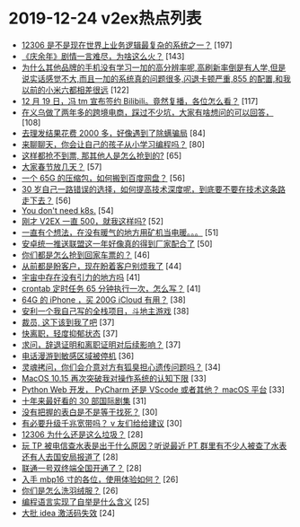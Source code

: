 # 2019-12-24 v2ex热点列表

+ [12306 是不是现在世界上业务逻辑最复杂的系统之一？](https://www.v2ex.com/t/631787#reply197) [197]
+ [《庆余年》剧情一言难尽，为啥这么火？](https://www.v2ex.com/t/631812#reply143) [143]
+ [为什么其他品牌的手机没有学习一加的高分辨率呢,高刷新率倒是有人学,但是说实话感觉不大,而且一加的系统真的问题很多,闪退卡顿严重,855 的配置,和我以前的小米六都相差很远](https://www.v2ex.com/t/631801#reply122) [122]
+ [12 月 19 日，冯 tm 宣布签约 Bilibili。竟然复播，各位怎么看？](https://www.v2ex.com/t/631759#reply117) [117]
+ [在义乌做了两年多的跨境电商，踩过不少坑，大家有啥想问的可以回答，](https://www.v2ex.com/t/631894#reply108) [108]
+ [去理发结果花费 2000 多，好像遇到了除螨骗局](https://www.v2ex.com/t/631890#reply84) [84]
+ [来聊聊天，你会让自己的孩子从小学习编程吗？](https://www.v2ex.com/t/631747#reply80) [80]
+ [这样都抢不到票, 那其他人是怎么抢到的?](https://www.v2ex.com/t/631802#reply65) [65]
+ [大家春节放几天？](https://www.v2ex.com/t/631755#reply57) [57]
+ [一个 65G 的压缩包，如何搬到百度网盘？](https://www.v2ex.com/t/631711#reply56) [56]
+ [30 岁自己一路错误的选择，如何提高技术深度呢，到底要不要在技术这条路走下去？](https://www.v2ex.com/t/631783#reply56) [56]
+ [You don't need k8s.](https://www.v2ex.com/t/631734#reply54) [54]
+ [刚才 V2EX 一直 500，就我这样吗?](https://www.v2ex.com/t/631720#reply52) [52]
+ [一直有个想法，在没有暖气的地方用矿机当电暖。。。](https://www.v2ex.com/t/631737#reply51) [51]
+ [安卓统一推送联盟这一年好像真的得到厂家配合了](https://www.v2ex.com/t/631912#reply50) [50]
+ [你们都是怎么抢到回家车票的？](https://www.v2ex.com/t/631741#reply46) [46]
+ [从前都是盼客户，现在盼着客户别烦我了](https://www.v2ex.com/t/631718#reply44) [44]
+ [宇宙中存在没有引力的地方吗](https://www.v2ex.com/t/631874#reply41) [41]
+ [crontab 定时任务 65 分钟执行一次，怎么写？](https://www.v2ex.com/t/631917#reply41) [41]
+ [64G 的 iPhone ，买 200G iCloud 有用？](https://www.v2ex.com/t/631813#reply38) [38]
+ [安利一个我自己写的全栈项目，斗地主游戏](https://www.v2ex.com/t/631710#reply38) [38]
+ [裁员, 这下该到我了吧](https://www.v2ex.com/t/631842#reply37) [37]
+ [快离职，轻度抑郁状态](https://www.v2ex.com/t/631861#reply37) [37]
+ [求问，辞退证明和离职证明对后续影响？](https://www.v2ex.com/t/631723#reply37) [37]
+ [电话漫游到敏感区域被停机](https://www.v2ex.com/t/631902#reply36) [36]
+ [灵魂拷问，你们会介意对方有狐臭担心遗传问题吗？](https://www.v2ex.com/t/631818#reply34) [34]
+ [MacOS 10.15 再次突破我对操作系统的认知下限](https://www.v2ex.com/t/631860#reply33) [33]
+ [Python Web 开发， PyCharm 还是 VScode 或者其他？ macOS 平台](https://www.v2ex.com/t/631878#reply33) [33]
+ [十年来最好看的 30 部国际剧集](https://www.v2ex.com/t/631857#reply31) [31]
+ [没有把握的表白是不是等于找死？](https://www.v2ex.com/t/631946#reply30) [30]
+ [有必要升级千兆宽带吗？ v 友们给给建议](https://www.v2ex.com/t/631790#reply30) [30]
+ [12306 为什么还是这么垃圾？](https://www.v2ex.com/t/631821#reply28) [28]
+ [玩 TP 被电信查水表是出于什么原因？听说最近 PT 群里有不少人被查了水表还有人去国安局报道了](https://www.v2ex.com/t/631931#reply28) [28]
+ [联通一号双终端全国开通了？](https://www.v2ex.com/t/631775#reply28) [28]
+ [入手 mbp16 寸的各位，使用体验如何？](https://www.v2ex.com/t/631906#reply26) [26]
+ [你们是怎么洗羽绒服？](https://www.v2ex.com/t/631919#reply26) [26]
+ [编程语言实现了自举是什么含义](https://www.v2ex.com/t/631785#reply25) [25]
+ [大批 idea 激活码失效](https://www.v2ex.com/t/631754#reply24) [24]
